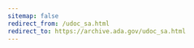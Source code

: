```yaml
---
sitemap: false 
redirect_from: /udoc_sa.html 
redirect_to: https://archive.ada.gov/udoc_sa.html 
---
```


